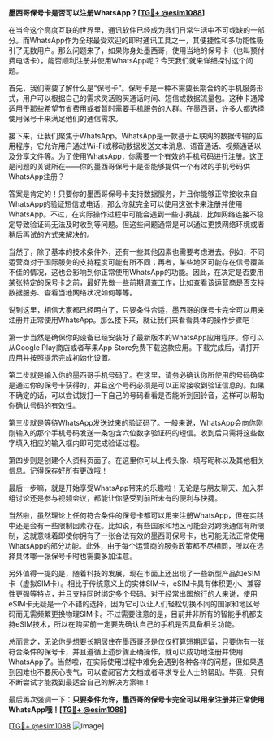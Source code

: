 **墨西哥保号卡是否可以注册WhatsApp？[[TG💪+ @esim1088](https://t.me/s/esim1088)]**

在当今这个高度互联的世界里，通讯软件已经成为我们日常生活中不可或缺的一部分。而WhatsApp作为全球最受欢迎的即时通讯工具之一，其便捷性和多功能性吸引了无数用户。那么问题来了，如果你身处墨西哥，使用当地的保号卡（也叫预付费电话卡），能否顺利注册并使用WhatsApp呢？今天我们就来详细探讨这个问题。

首先，我们需要了解什么是“保号卡”。保号卡是一种不需要长期合约的手机服务形式，用户可以根据自己的需求灵活购买通话时间、短信或数据流量包。这种卡通常适用于那些希望节省费用或者暂时需要手机服务的人群。在墨西哥，许多人都选择使用保号卡来满足他们的通信需求。

接下来，让我们聚焦于WhatsApp。WhatsApp是一款基于互联网的数据传输的应用程序，它允许用户通过Wi-Fi或移动数据发送文本消息、语音通话、视频通话以及分享文件等。为了使用WhatsApp，你需要一个有效的手机号码进行注册。这正是问题的关键所在——你的墨西哥保号卡是否能够提供一个有效的手机号码供WhatsApp注册？

答案是肯定的！只要你的墨西哥保号卡支持数据服务，并且你能够正常接收来自WhatsApp的验证短信或电话，那么你就完全可以使用这张卡来注册并使用WhatsApp。不过，在实际操作过程中可能会遇到一些小挑战，比如网络连接不稳定导致验证码无法及时收到等问题。但这些问题通常是可以通过更换网络环境或者稍后再试的方式来解决的。

当然了，除了基本的技术条件外，还有一些其他因素也需要考虑进去。例如，不同运营商对于国际服务的支持程度可能有所不同；再者，某些地区可能存在信号覆盖不佳的情况，这也会影响到你正常使用WhatsApp的功能。因此，在决定是否要用某张特定的保号卡之前，最好先做一些前期调查工作，比如查看该运营商是否支持数据服务、查看当地网络状况如何等等。

说到这里，相信大家都已经明白了，只要条件合适，墨西哥的保号卡完全可以用来注册并正常使用WhatsApp。那么接下来，就让我们来看看具体的操作步骤吧！

第一步当然是确保你的设备已经安装好了最新版本的WhatsApp应用程序。你可以从Google Play商店或者苹果App Store免费下载这款应用。下载完成后，请打开应用并按照提示完成初始化设置。

第二步就是输入你的墨西哥手机号码了。在这里，请务必确认你所使用的号码确实是通过你的保号卡获得的，并且这个号码必须是可以正常接收到验证信息的。如果不确定的话，可以尝试拨打一下自己的号码看看是否能听到回铃音，这样可以帮助你确认号码的有效性。

第三步就是等待WhatsApp发送过来的验证码了。一般来说，WhatsApp会向你刚刚输入的那个手机号码发送一条包含六位数字验证码的短信。收到后只需将这些数字填入相应的输入框内即可完成验证过程。

第四步则是创建个人资料页面了。在这里你可以上传头像、填写昵称以及其他相关信息。记得保存好所有更改哦！

最后一步嘛，就是开始享受WhatsApp带来的乐趣啦！无论是与朋友聊天、加入群组讨论还是参与视频会议，都能让你感受到前所未有的便利与快捷。

当然啦，虽然理论上任何符合条件的保号卡都可以用来注册WhatsApp，但在实践中还是会有一些限制因素存在。比如说，有些国家和地区可能会对跨境通信有所限制，这就意味着即使你拥有了一张合法有效的墨西哥保号卡，也可能无法正常使用WhatsApp的部分功能。此外，由于每个运营商的服务政策都不尽相同，所以在选择具体哪一张保号卡时也需要多加注意。

另外值得一提的是，随着科技的发展，现在市面上还出现了一些新型产品如eSIM卡（虚拟SIM卡）。相比于传统意义上的实体SIM卡，eSIM卡具有体积更小、兼容性更强等特点，并且支持同时绑定多个号码。对于经常出国旅行的人来说，使用eSIM卡无疑是一个不错的选择，因为它可以让人们轻松切换不同的国家和地区号码而无需频繁更换物理SIM卡。不过需要注意的是，目前并非所有的智能手机都支持eSIM技术，所以在购买前一定要先确认自己的手机是否具备相关功能。

总而言之，无论你是想要长期居住在墨西哥还是仅仅打算短期逗留，只要你有一张符合条件的保号卡，并且遵循上述步骤正确操作，就可以成功地注册并使用WhatsApp了。当然啦，在实际使用过程中难免会遇到各种各样的问题，但如果遇到困难也不要灰心丧气，可以查阅官方文档或者寻求专业人士的帮助。毕竟，只有不断尝试才能找到最适合自己的解决方案嘛！

最后再次强调一下：**只要条件允许，墨西哥的保号卡完全可以用来注册并正常使用WhatsApp哦！[[TG💪+ @esim1088](https://t.me/s/esim1088)]**

[[TG💪+ @esim1088](https://t.me/s/esim1088) ![Image](https://i.postimg.cc/4NQfJmqS/Snipaste-2025-05-13-00-14-12.png)]